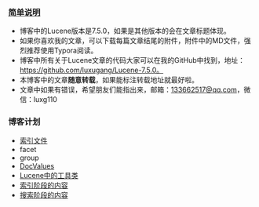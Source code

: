 ### [简单说明](https://www.amazingkoala.com.cn/)

- 博客中的Lucene版本是7.5.0，如果是其他版本的会在文章标题体现。
- 如果你喜欢我的文章，可以下载每篇文章结尾的附件，附件中的MD文件，强烈推荐使用Typora阅读。
- 博客中所有关于Lucene文章的代码大家可以在我的GitHub中找到，地址：https://github.com/luxugang/Lucene-7.5.0。
- 本博客中的文章**随意转载**，如果能标注转载地址就最好啦。
- 文章中如果有错误，希望朋友们能指出来，邮箱：133662517@qq.com，微信：luxg110
### 博客计划
- [索引文件](https://www.amazingkoala.com.cn/Lucene/suoyinwenjian/)
- facet
- group
- [DocValues](http://www.amazingkoala.com.cn/Lucene/DocValues/)
- [Lucene中的工具类](http://www.amazingkoala.com.cn/Lucene/gongjulei/)
- [索引阶段的内容](http://www.amazingkoala.com.cn/Lucene/Index/)
- [搜索阶段的内容](http://www.amazingkoala.com.cn/Lucene/Search/)

